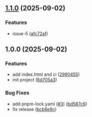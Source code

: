 ## [1.1.0](https://github.com/0human/html-website/compare/v1.0.0...v1.1.0) (2025-09-02)

### Features

* issue-5 ([afc72a1](https://github.com/0human/html-website/commit/afc72a13ad86751432c2d780069927f8fca1d68a))

## 1.0.0 (2025-09-02)

### Features

* add index.html and ci ([2990455](https://github.com/0human/html-website/commit/29904551f83edbaad07a82368f1c54747dd49193))
* init project ([6d705a3](https://github.com/0human/html-website/commit/6d705a3650f3267725823f2bf7a01355355ca493))

### Bug Fixes

* add pnpm-lock.yaml ([#3](https://github.com/0human/html-website/issues/3)) ([bd587c6](https://github.com/0human/html-website/commit/bd587c68048417a3032eeb801c37457ce406472d))
* fix release ([bcb6e9c](https://github.com/0human/html-website/commit/bcb6e9cb5c16b08ef0fcff189cadc633efed9215))
